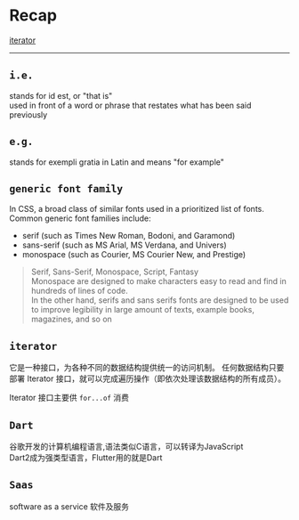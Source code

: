 # Recap
[iterator](#iterator)

---

## `i.e.`
stands for id est, or "that is"  
used in front of a word or phrase that restates what has been said previously

## `e.g.`
stands for exempli gratia in Latin and means "for example"

## `generic font family`
In CSS, a broad class of similar fonts used in a prioritized list of fonts. 
Common generic font families include:
* serif (such as Times New Roman, Bodoni, and Garamond)
* sans-serif (such as MS Arial, MS Verdana, and Univers)
* monospace (such as Courier, MS Courier New, and Prestige)
> Serif, Sans-Serif, Monospace, Script, Fantasy  
Monospace are designed to make characters easy to read and find in hundreds of lines of code.  
In the other hand, serifs and sans serifs fonts are designed to be used to improve legibility in large amount of texts, example books, magazines, and so on

## `iterator`
它是一种接口，为各种不同的数据结构提供统一的访问机制。
任何数据结构只要部署 Iterator 接口，就可以完成遍历操作（即依次处理该数据结构的所有成员）。

Iterator 接口主要供 `for...of` 消费

## `Dart`
谷歌开发的计算机编程语言,语法类似C语言，可以转译为JavaScript  
Dart2成为强类型语言，Flutter用的就是Dart

## `Saas`
software as a service 软件及服务
